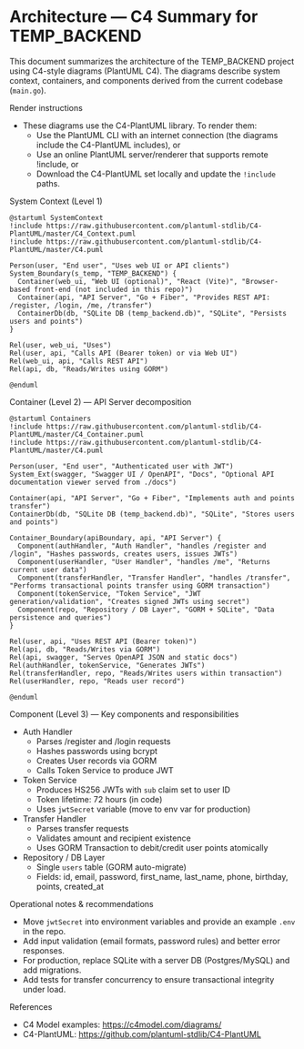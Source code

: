 # Architecture — C4 Summary for TEMP_BACKEND

This document summarizes the architecture of the TEMP_BACKEND project using C4-style diagrams (PlantUML C4). The diagrams describe system context, containers, and components derived from the current codebase (`main.go`).

Render instructions

- These diagrams use the C4-PlantUML library. To render them:
  - Use the PlantUML CLI with an internet connection (the diagrams include the C4-PlantUML includes), or
  - Use an online PlantUML server/renderer that supports remote !include, or
  - Download the C4-PlantUML set locally and update the `!include` paths.

System Context (Level 1)

```plantuml
@startuml SystemContext
!include https://raw.githubusercontent.com/plantuml-stdlib/C4-PlantUML/master/C4_Context.puml
!include https://raw.githubusercontent.com/plantuml-stdlib/C4-PlantUML/master/C4.puml

Person(user, "End user", "Uses web UI or API clients")
System_Boundary(s_temp, "TEMP_BACKEND") {
  Container(web_ui, "Web UI (optional)", "React (Vite)", "Browser-based front-end (not included in this repo)")
  Container(api, "API Server", "Go + Fiber", "Provides REST API: /register, /login, /me, /transfer")
  ContainerDb(db, "SQLite DB (temp_backend.db)", "SQLite", "Persists users and points")
}

Rel(user, web_ui, "Uses")
Rel(user, api, "Calls API (Bearer token) or via Web UI")
Rel(web_ui, api, "Calls REST API")
Rel(api, db, "Reads/Writes using GORM")

@enduml
```

Container (Level 2) — API Server decomposition

```plantuml
@startuml Containers
!include https://raw.githubusercontent.com/plantuml-stdlib/C4-PlantUML/master/C4_Container.puml
!include https://raw.githubusercontent.com/plantuml-stdlib/C4-PlantUML/master/C4.puml

Person(user, "End user", "Authenticated user with JWT")
System_Ext(swagger, "Swagger UI / OpenAPI", "Docs", "Optional API documentation viewer served from ./docs")

Container(api, "API Server", "Go + Fiber", "Implements auth and points transfer")
ContainerDb(db, "SQLite DB (temp_backend.db)", "SQLite", "Stores users and points")

Container_Boundary(apiBoundary, api, "API Server") {
  Component(authHandler, "Auth Handler", "handles /register and /login", "Hashes passwords, creates users, issues JWTs")
  Component(userHandler, "User Handler", "handles /me", "Returns current user data")
  Component(transferHandler, "Transfer Handler", "handles /transfer", "Performs transactional points transfer using GORM transaction")
  Component(tokenService, "Token Service", "JWT generation/validation", "Creates signed JWTs using secret")
  Component(repo, "Repository / DB Layer", "GORM + SQLite", "Data persistence and queries")
}

Rel(user, api, "Uses REST API (Bearer token)")
Rel(api, db, "Reads/Writes via GORM")
Rel(api, swagger, "Serves OpenAPI JSON and static docs")
Rel(authHandler, tokenService, "Generates JWTs")
Rel(transferHandler, repo, "Reads/Writes users within transaction")
Rel(userHandler, repo, "Reads user record")

@enduml
```

Component (Level 3) — Key components and responsibilities

- Auth Handler
  - Parses /register and /login requests
  - Hashes passwords using bcrypt
  - Creates User records via GORM
  - Calls Token Service to produce JWT
- Token Service
  - Produces HS256 JWTs with `sub` claim set to user ID
  - Token lifetime: 72 hours (in code)
  - Uses `jwtSecret` variable (move to env var for production)
- Transfer Handler
  - Parses transfer requests
  - Validates amount and recipient existence
  - Uses GORM Transaction to debit/credit user points atomically
- Repository / DB Layer
  - Single `users` table (GORM auto-migrate)
  - Fields: id, email, password, first_name, last_name, phone, birthday, points, created_at

Operational notes & recommendations

- Move `jwtSecret` into environment variables and provide an example `.env` in the repo.
- Add input validation (email formats, password rules) and better error responses.
- For production, replace SQLite with a server DB (Postgres/MySQL) and add migrations.
- Add tests for transfer concurrency to ensure transactional integrity under load.

References

- C4 Model examples: https://c4model.com/diagrams/
- C4-PlantUML: https://github.com/plantuml-stdlib/C4-PlantUML
